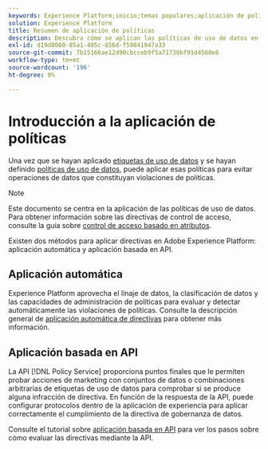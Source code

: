 ```yaml
---
keywords: Experience Platform;inicio;temas populares;aplicación de políticas;aplicación automática;aplicación basada en API;gobernanza de datos
solution: Experience Platform
title: Resumen de aplicación de políticas
description: Descubra cómo se aplican las políticas de uso de datos en Adobe Experience Platform.
exl-id: d19d8060-85a1-405c-856d-f59041947a33
source-git-commit: 7b15166ae12d90cbcceb9f5a71730bf91d4560e6
workflow-type: tm+mt
source-wordcount: '196'
ht-degree: 0%

---
```


# Introducción a la aplicación de políticas

Una vez que se hayan aplicado [etiquetas de uso de datos](../labels/overview.md) y se hayan definido [políticas de uso de datos](../policies/overview.md), puede aplicar esas políticas para evitar operaciones de datos que constituyan violaciones de políticas.

>[!NOTE]
>
>Este documento se centra en la aplicación de las políticas de uso de datos. Para obtener información sobre las directivas de control de acceso, consulte la guía sobre [control de acceso basado en atributos](../../access-control/abac/overview.md).

Existen dos métodos para aplicar directivas en Adobe Experience Platform: aplicación automática y aplicación basada en API.

## Aplicación automática

Experience Platform aprovecha el linaje de datos, la clasificación de datos y las capacidades de administración de políticas para evaluar y detectar automáticamente las violaciones de políticas. Consulte la descripción general de [aplicación automática de directivas](./auto-enforcement.md) para obtener más información.

## Aplicación basada en API

La API [!DNL Policy Service] proporciona puntos finales que le permiten probar acciones de marketing con conjuntos de datos o combinaciones arbitrarias de etiquetas de uso de datos para comprobar si se produce alguna infracción de directiva. En función de la respuesta de la API, puede configurar protocolos dentro de la aplicación de experiencia para aplicar correctamente el cumplimiento de la directiva de gobernanza de datos.

Consulte el tutorial sobre [aplicación basada en API](./api-enforcement.md) para ver los pasos sobre cómo evaluar las directivas mediante la API.
